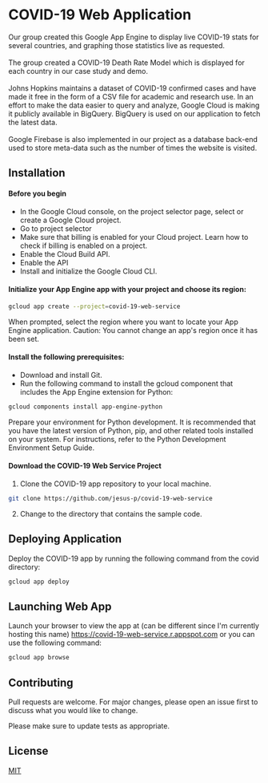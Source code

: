 # COVID-19 Web Application
Our group created this Google App Engine to display live COVID-19 stats for several countries, and graphing those statistics live as requested.
<br /> <br />
The group created a COVID-19 Death Rate Model which is displayed for each country in our case study and demo.
<br /> <br />
Johns Hopkins maintains a dataset of COVID-19 confirmed cases and have made it free in the form of a CSV file for academic and research use. In an effort to make the data easier to query and analyze, Google Cloud is making it publicly available in BigQuery. BigQuery is used on our application to fetch the latest data.
<br /> <br />
Google Firebase is also implemented in our project as a database back-end used to store meta-data such as the number of times the website is visited.

## Installation
#### Before you begin
* In the Google Cloud console, on the project selector page, select or create a Google Cloud project.
* Go to project selector
* Make sure that billing is enabled for your Cloud project. Learn how to check if billing is enabled on a project.
* Enable the Cloud Build API.
* Enable the API
* Install and initialize the Google Cloud CLI.

#### Initialize your App Engine app with your project and choose its region:

```bash
gcloud app create --project=covid-19-web-service
```

When prompted, select the region where you want to locate your App Engine application.
Caution: You cannot change an app's region once it has been set.

#### Install the following prerequisites:
* Download and install Git.
* Run the following command to install the gcloud component that includes the App Engine extension for Python:
```bash
gcloud components install app-engine-python
```
Prepare your environment for Python development. It is recommended that you have the latest version of Python, pip, and other related tools installed on your system. For instructions, refer to the Python Development Environment Setup Guide.

#### Download the COVID-19 Web Service Project
1. Clone the COVID-19 app repository to your local machine.

```bash
git clone https://github.com/jesus-p/covid-19-web-service
````
2. Change to the directory that contains the sample code.


## Deploying Application
Deploy the COVID-19 app by running the following command from the covid directory:

```bash
gcloud app deploy
```
## Launching Web App
Launch your browser to view the app at (can be different since I'm currently hosting this name)
<https://covid-19-web-service.r.appspot.com>
or you can use the following command:
```bash
gcloud app browse
````

## Contributing

Pull requests are welcome. For major changes, please open an issue first
to discuss what you would like to change.

Please make sure to update tests as appropriate.

## License

[MIT](https://choosealicense.com/licenses/mit/)
